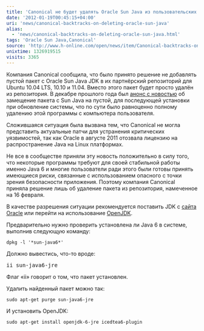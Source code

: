 ```yaml
---
title: 'Canonical не будет удалять Oracle Sun Java из пользовательских систем'
date: '2012-01-19T00:45:15+04:00'
uri: 'news/canonical-backtracks-on-deleting-oracle-sun-java'
alias: 
  - 'news/canonical-backtracks-on-deleting-oracle-sun-java.html'
tags: 'Oracle Sun Java,Canonical'
source: 'http://www.h-online.com/open/news/item/Canonical-backtracks-on-deleting-Oracle-s-Sun-Java-1415541.html'
unixtime: 1326919515
visits: 3365
---
```

Компания Canonical сообщила, что было принято решение не добавлять пустой пакет с Oracle Sun Java JDK в их партнёрский репозиторий для Ubuntu 10.04 LTS, 10.10 и 11.04. Вместо этого пакет будет просто удалён из репозитория. В декабре прошлого года был [анонс с новостью](news/remove-oracle-sun-java-from-users-systems) об замещение пакета с Sun Java на пустой, для последующей установки при обновление системы, что по сути было равноценно полному удалению этой программы с компьютера пользователя.

Сложившаяся ситуация была вызвана тем, что Canonical не могла представить актуальные патчи для устранения критических уязвимостей, так как Oracle в августе 2011 отозвала лицензию на распространение Java на Linux платформах.

Не все в сообществе приняли эту новость положительно в силу того, что некоторые программы требуют для своей стабильной работы именно Java 6 и многие пользователи ради этого были готовы принять имеющиеся риски, связанные с использованием опасного с точки зрения безопасности приложения. Поэтому компания Canonical приняла решение лишь об удаление пакета из репозитория, намеченное на 16 февраля.

В качестве разрешения ситуации рекомендуется поставить JDK с [сайта Oracle](http://www.oracle.com/technetwork/java/javase/downloads/index.html) или перейти на использование [OpenJDK](http://ru.wikipedia.org/wiki/OpenJDK).

Предварительно нужно проверить установлена ли Java 6 в системе, выполнив следующую команду:

```
dpkg -l '*sun-java6*'
```

Должно вывестись, что-то вроде:

<samp>ii sun-java6-jre</samp>

Флаг «ii» говорит о том, что пакет установлен.

Удалить найденный пакет можно так:

```
sudo apt-get purge sun-java6-jre
```

И установить OpenJDK:

```
sudo apt-get install openjdk-6-jre icedtea6-plugin
```
